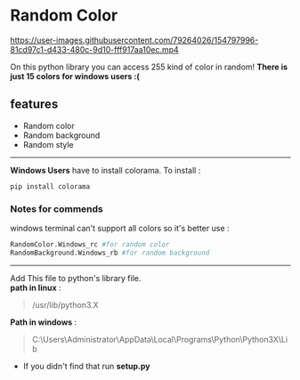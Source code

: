# Random Color 

https://user-images.githubusercontent.com/79264026/154797996-81cd97c1-d433-480c-9d10-fff917aa10ec.mp4
     
     
    
On this python library you can access 255 kind of color in random!
**There is just 15 colors for windows users :(**
## features

- Random color 
- Random background
- Random style

---
**Windows Users** have to install colorama.
To install : 

`pip install colorama`

### **Notes for commends** 
windows terminal can't support all colors so it's better use :
``` python 
RandomColor.Windows_rc #for random color
RandomBackground.Windows_rb #for random background
```
---
Add This file to python's library file.   
**path in linux** : 
>/usr/lib/python3.X

**Path in windows** :
>C:\Users\Administrator\AppData\Local\Programs\Python\Python3X\Lib

- If you didn't find that run **setup.py**

